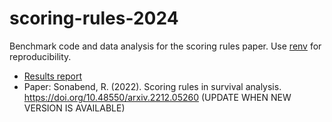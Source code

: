# scoring-rules-2024

Benchmark code and data analysis for the scoring rules paper.
Use [renv](https://rstudio.github.io/renv/) for reproducibility.

- [Results report](https://survival-org.github.io/scoring-rules-2024/)
- Paper: Sonabend, R. (2022). Scoring rules in survival analysis. https://doi.org/10.48550/arxiv.2212.05260 (UPDATE WHEN NEW VERSION IS AVAILABLE)
